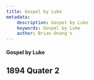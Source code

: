 ```yaml
---
title: Gospel by Luke
metadata:
    description: Gospel by Luke
    keywords: Gospel by Luke
    author: Brian Onang'o
---
```


#### Gospel by Luke

## 1894 Quater 2
